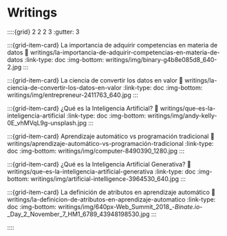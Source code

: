 # Writings

::::{grid} 2 2 2 3
:gutter: 3

:::{grid-item-card} La importancia de adquirir competencias en materia de datos
:link: writings/la-importancia-de-adquirir-competencias-en-materia-de-datos
:link-type: doc
:img-bottom: writings/img/binary-g4b8e085d8_640-2.jpg
:::

:::{grid-item-card} La ciencia de convertir los datos en valor
:link: writings/la-ciencia-de-convertir-los-datos-en-valor
:link-type: doc
:img-bottom: writings/img/entrepreneur-2411763_640.jpg
:::

:::{grid-item-card} ¿Qué es la Inteligencia Artificial?
:link: writings/que-es-la-inteligencia-artificial
:link-type: doc
:img-bottom: writings/img/andy-kelly-0E_vhMVqL9g-unsplash.jpg
:::

:::{grid-item-card} Aprendizaje automático vs programación tradicional
:link: writings/aprendizaje-automático-vs-programación-tradicional
:link-type: doc
:img-bottom: writings/img/computer-8490390_1280.jpg
:::

:::{grid-item-card} ¿Qué es la Inteligencia Artificial Generativa?
:link: writings/que-es-la-inteligencia-artificial-generativa
:link-type: doc
:img-bottom: writings/img/artificial-intelligence-3964530_640.jpg
:::

:::{grid-item-card} La definición de atributos en aprendizaje automático
:link: writings/la-definicion-de-atributos-en-aprendizaje-automatico
:link-type: doc
:img-bottom: writings/img/640px-Web_Summit_2018_-_Binate.io_-_Day_2_November_7_HM1_6789_43948198530.jpg
:::

::::